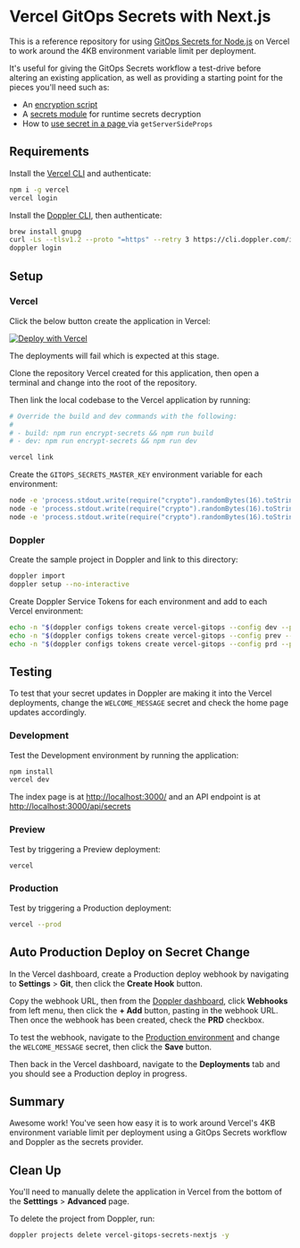 # Vercel GitOps Secrets with Next.js

This is a reference repository for using [GitOps Secrets for Node.js](https://github.com/DopplerUniversity/gitops-secrets-nodejs/tree/simplified-api) on Vercel to work around the 4KB environment variable limit per deployment.

It's useful for giving the GitOps Secrets workflow a test-drive before altering an existing application, as well as providing a starting point for the pieces you'll need such as:

- An [encryption script](./bin/encrypt-secrets.js)
- A [secrets module](./lib/secrets.js) for runtime secrets decryption
- How to [use secret in a page ](./pages/index.js) via `getServerSideProps`

## Requirements

Install the [Vercel CLI](https://vercel.com/cli) and authenticate:

```sh
npm i -g vercel
vercel login
```

Install the [Doppler CLI](https://docs.doppler.com/docs/install-cli), then authenticate:

```sh
brew install gnupg
curl -Ls --tlsv1.2 --proto "=https" --retry 3 https://cli.doppler.com/install.sh | sudo sh
doppler login
```

## Setup

### Vercel

Click the below button create the application in Vercel:

[![Deploy with Vercel](https://vercel.com/button)](https://vercel.com/new/clone?repository-url=https%3A%2F%2Fgithub.com%2FDopplerUniversity%2Fvercel-gitops-secrets-nextjs&project-name=gitops-secrets-nextjs&repo-name=vercel-gitops-secrets-nextjs)

The deployments will fail which is expected at this stage.

Clone the repository Vercel created for this application, then open a terminal and change into the root of the repository.

Then link the local codebase to the Vercel application by running:

```sh
# Override the build and dev commands with the following:
#
# - build: npm run encrypt-secrets && npm run build
# - dev: npm run encrypt-secrets && npm run dev

vercel link
```

Create the `GITOPS_SECRETS_MASTER_KEY` environment variable for each environment:

```sh
node -e 'process.stdout.write(require("crypto").randomBytes(16).toString("hex"))' | vercel env add GITOPS_SECRETS_MASTER_KEY development
node -e 'process.stdout.write(require("crypto").randomBytes(16).toString("hex"))' | vercel env add GITOPS_SECRETS_MASTER_KEY preview
node -e 'process.stdout.write(require("crypto").randomBytes(16).toString("hex"))' | vercel env add GITOPS_SECRETS_MASTER_KEY production
```

### Doppler

Create the sample project in Doppler and link to this directory:

```sh
doppler import
doppler setup --no-interactive
```

Create Doppler Service Tokens for each environment and add to each Vercel environment:

```sh
echo -n "$(doppler configs tokens create vercel-gitops --config dev --plain)" | vercel env add DOPPLER_TOKEN development
echo -n "$(doppler configs tokens create vercel-gitops --config prev --plain)" | vercel env add DOPPLER_TOKEN preview
echo -n "$(doppler configs tokens create vercel-gitops --config prd --plain)" | vercel env add DOPPLER_TOKEN production
```

## Testing

To test that your secret updates in Doppler are making it into the Vercel deployments, change the `WELCOME_MESSAGE` secret and check the home page updates accordingly.

### Development

Test the Development environment by running the application:

```sh
npm install
vercel dev
```

The index page is at [http://localhost:3000/](http://localhost:3000/) and an API endpoint is at [http://localhost:3000/api/secrets](http://localhost:3000/api/secrets)

### Preview

Test by triggering a Preview deployment:

```sh
vercel
```

### Production

Test by triggering a Production deployment:

```sh
vercel --prod
```

## Auto Production Deploy on Secret Change

In the Vercel dashboard, create a Production deploy webhook by navigating to **Settings** > **Git**, then click the **Create Hook** button.

Copy the webhook URL, then from the [Doppler dashboard](https://dashboard.doppler.com/workplace/projects/vercel-gitops-secrets-nextjs), click **Webhooks** from left menu, then click the **+ Add** button, pasting in the webhook URL. Then once the webhook has been created, check the **PRD** checkbox.

To test the webhook, navigate to the [Production environment](https://dashboard.doppler.com/workplace/projects/vercel-gitops-secrets-nextjs/configs/prd) and change the `WELCOME_MESSAGE` secret, then click the **Save** button.

Then back in the Vercel dashboard, navigate to the **Deployments** tab and you should see a Production deploy in progress.

## Summary

Awesome work! You've seen how easy it is to work around Vercel's 4KB environment variable limit per deployment using a GitOps Secrets workflow and Doppler as the secrets provider.

## Clean Up

You'll need to manually delete the application in Vercel from the bottom of the **Setttings** > **Advanced** page.

To delete the project from Doppler, run:

```sh
doppler projects delete vercel-gitops-secrets-nextjs -y
```
